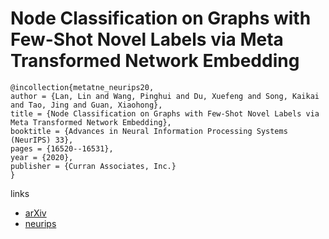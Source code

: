 # Node Classification on Graphs with Few-Shot Novel Labels via Meta Transformed Network Embedding

```
@incollection{metatne_neurips20,
author = {Lan, Lin and Wang, Pinghui and Du, Xuefeng and Song, Kaikai and Tao, Jing and Guan, Xiaohong},
title = {Node Classification on Graphs with Few-Shot Novel Labels via Meta Transformed Network Embedding},
booktitle = {Advances in Neural Information Processing Systems (NeurIPS) 33},
pages = {16520--16531},
year = {2020},
publisher = {Curran Associates, Inc.}
}
```

links
- [arXiv](https://arxiv.org/abs/2007.02914)
- [neurips](https://papers.nips.cc//paper/2020/hash/c055dcc749c2632fd4dd806301f05ba6-Abstract.html)
